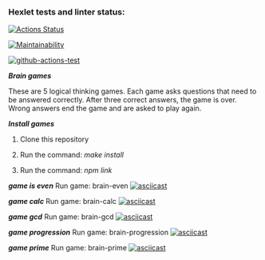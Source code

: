 ### Hexlet tests and linter status:
[![Actions Status](https://github.com/ik0stin/frontend-project-lvl1/workflows/hexlet-check/badge.svg)](https://github.com/ik0stin/frontend-project-lvl1/actions)

[![Maintainability](https://api.codeclimate.com/v1/badges/a99a88d28ad37a79dbf6/maintainability)](https://codeclimate.com/github.com/ik0stin/frontend-project-lvl1)


[![github-actions-test](https://github.com/ik0stin/frontend-project-lvl1/actions/workflows/github-actions-test/badge.svg)](https://github.com/ik0stin/frontend-project-lvl1/actions)


***Brain games***

These are 5 logical thinking games. Each game asks questions that need to be answered correctly. After three correct answers, the game is over. Wrong answers end the game and are asked to play again.


***Install games***

1. Clone this repository

2. Run the command: _make install_

3. Run the command: _npm link_

***game is even***
Run game: brain-even
[![asciicast](https://asciinema.org/a/C7d2lRG5DjniSuqh0OcAWOMj9.svg)](https://asciinema.org/a/C7d2lRG5DjniSuqh0OcAWOMj9)

***game calc***
Run game: brain-calc
[![asciicast](https://asciinema.org/a/6C52GnnAX8Fe39qdMoBRMSJZe.svg)](https://asciinema.org/a/6C52GnnAX8Fe39qdMoBRMSJZe)

***game gcd***
Run game: brain-gcd
[![asciicast](https://asciinema.org/a/9TU76l31sm8mpBQTaiAzm0bks.svg)](https://asciinema.org/a/9TU76l31sm8mpBQTaiAzm0bks)

***game progression***
Run game: brain-progression
[![asciicast](https://asciinema.org/a/lVZbjzKmRj3Mm2LibNWWCqn3T.svg)](https://asciinema.org/a/lVZbjzKmRj3Mm2LibNWWCqn3T)

***game prime***
Run game: brain-prime
[![asciicast](https://asciinema.org/a/azqsGJm66FnQi1n1IqbYqnPZk.svg)](https://asciinema.org/a/azqsGJm66FnQi1n1IqbYqnPZk)
